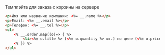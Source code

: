 Темплэйта для заказа с корзины на сервере
```html
<p>Имя или название компании: <%= __.name %></p>
<p>Email: <%= __.email %></p>
<p>Телефон: <%= __.tel %></p>
<ul>
    <% __.order.map((o)=> { %>
        <li><%= o.title %> (<%= o.quantity %> шт.) по цене (<%= o.price %>)</li>
    <% }) %>
</ul>
```